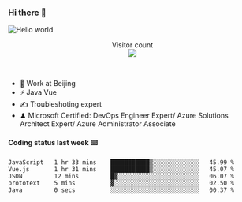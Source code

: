 ### Hi there 👋

<img src="https://raw.githubusercontent.com/sagar-viradiya/sagar-viradiya/master/resources/banner.png" alt="Hello world">
<p align="center"> 
  Visitor count<br/>
  <img src="https://profile-counter.glitch.me/youszoe/count.svg" />
</p>
<br/>

- 🍻 Work at Beijing 
- ⚡ Java Vue
- ✍️ Troubleshoting expert
- ♟  Microsoft Certified: DevOps Engineer Expert/ Azure Solutions Architect Expert/ Azure Administrator Associate

#### Coding status last week ⌨️

<!--START_SECTION:waka-->

```text
JavaScript   1 hr 33 mins    ███████████▒░░░░░░░░░░░░░   45.99 %
Vue.js       1 hr 31 mins    ███████████▒░░░░░░░░░░░░░   45.07 %
JSON         12 mins         █▓░░░░░░░░░░░░░░░░░░░░░░░   06.07 %
prototext    5 mins          ▓░░░░░░░░░░░░░░░░░░░░░░░░   02.50 %
Java         0 secs          ░░░░░░░░░░░░░░░░░░░░░░░░░   00.37 %
```

<!--END_SECTION:waka-->

<br/>
<center><img src="http://ghchart.rshah.org/409ba5/yousazoe" alt="" /></center>


